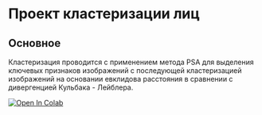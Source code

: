 # Проект кластеризации лиц

## Основное

Кластеризация проводится с применением метода PSA для выделения ключевых признаков изображений с последующей кластеризацией изображений на основании евклидова расстояния в сравнении с дивергенцией Кульбака - Лейблера.



[![Open In Colab](https://colab.research.google.com/assets/colab-badge.svg)](https://colab.research.google.com/github/DmitriyKhodykin/FaceClassifier/blob/master/FaceClassifier.ipynb)


